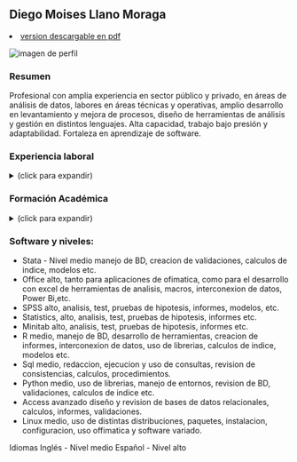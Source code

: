 
## Diego Moises Llano Moraga 
<li class="masthead__menu-item">
          <a href="https://github.com/Diegolgo/curriculum/blob/main/Diego-Llano-M-2022.pdf">version descargable en pdf </a>
        </li>

![imagen de perfil](https://user-images.githubusercontent.com/103307572/162616055-17ff3817-3e35-4ad6-a017-8d7d72c42591.png)

### Resumen
Profesional con amplia experiencia en sector público y privado, en áreas de análisis de datos, labores en áreas técnicas y operativas, amplio desarrollo en levantamiento y mejora de procesos, diseño de herramientas de análisis y gestión en distintos lenguajes. Alta capacidad, trabajo bajo presión y adaptabilidad. Fortaleza en aprendizaje de software.

###  Experiencia laboral

<details><summary> (click para expandir)</summary><p>

### Instituto Nacional De Estadisticas Ine, Poder ejecutivo y administración pública 2013 - 2021

###  Coordinador Encuesta Trimestral de la Construcción
          
  Participé en la creación y producción trimestral de indice de ingresos de grandes empresas, publicado y actualmente utilizado. Anteriormente, fui analista económico del proyecto realizando Investigación del negocio, análisis de series de tiempo, desarrollo de herramientas de análisis (actualmente en uso) desarrollo de herramientas de gestión. creación de estratos homogéneos para limites de confianza, exposición de buenas prácticas de análisis al resto de la institución, cree herramientas de interconexion de datos sql para mejorar análisis de bases de datos, validación, levantamiento y diseño de procesos etc.

###  Coordinador Area Técnica
          
  Análisis y revisión de levantamiento bases de datos proyectos Innovación y Gasto en I+D. Se logran publicar índices nacionales de gasto en investigación y desarrollo en Chile, así como gasto en innovación, para ello se trabajo en Validación de encuestas, levantamiento y mejoras a los procesos de análisis, Coordinación Operativa, contratación de personal y capacitaciones, coordinación área técnica, desarrollo planes de trabajo y programación.

###  Analista Económico
          
  Levantamiento del proceso de inventarios: Participe en la primera publicación del índice de inventarios en Chile, tuve que definir y estandarizar procesos, (flujogramas, documentacion y estandart) análisis de datos, y estimaciones de limites para indices, series de tiempo, entre otros capacitando al resto de analistas y participando de todo el proceso.

### Ingeniero Validación Tecnyca Chile, Consultoria / Asesoría 2012 - 2013 

###  Matematico.
          
  Apoyo en diseños experimentales en la manufactura farmaceutica. Evaluacion de procesos de analisis actuales. Elaboracion, validacion y ejecucion de protocolos para la calificacion de equipos de manufactura farmaceutica. Se trabaja en aplicacion de informe 40 de la FDA, e informes ICH de buenas practicas de manufactura de farmacos. Analisis de Riesgo, y Validaciones en terreno en diferentes laboratorios a lo largo de chile.

### Jefe de Procesos, Analista Estadistico Woodtech, Informática / Tecnología 2010 - 2011

###  Analista  
          
  Analista Estadístico en el área de Productos y desarrollo, para evaluar el proceso de modelación estadística, generar modificaciones y establecer políticas de desarrollo, para posteriormente pasar al área de Operaciones, donde asumí laborales de Jefe de Procesos, donde se efectúa soporte de los productos, entre las tareas se destacan; calibraciones, análisis de datos, mantención de modelos, automaticidad, muestreo. Visitas directas de supervisión personal y revisión en la ejecución de procesos de muestreo en terreno de diferentes plantas tanto en Chile como Brasil.

#### Estadistico Viollier & Asociados Liquidadores de Seguros, Seguros / Previsión 2010 - 2010

  Analista  
  Estadistico de carteras Hipotecarias, analista, liquidación de seguros. Estuve a cargo del equipo de carteras hipotecarias, siendo mi mayor responsabilidad la mantencion y analisis de base de datos de siniestros, informes a compañias y clientes, Informes Superintendencia, Supervision carteras regionales.
          
</p></details>

### Formación Académica

<details><summary> (click para expandir)</summary><p>
  
### Ingeniería en Estadística, Mención Licenciado
          
  Universidad de Playa Ancha de Ciencias de la Educación Egresado 2009
  Participante Congreso Nacional de la estadistica, expositor año 2008 sobre Teoria de la Ruina (modelacion de la reserva).
  
### Habilidades y cursos

•	Análisis en STATA / Kibernum
•	Access avanzado / UNAB
•	Habilidades de Liderazgo / Segic USACH
•	Inglés técnico enfocado a la estadística / UDLA
•	Programación en R / PUC
•	SPSS avanzado / INE
•	Habilidades para realizar presentaciones efectivas / Segic USACH
•	Formación para relatores y confección de cursos / Segic USACH
•	Taller de documentación de microdatos y metadatos estándar DDI / INE
  
</p></details>
  
### Software y niveles:

- Stata - Nivel medio manejo de BD, creacion de validaciones, calculos de indice, modelos etc.
- Office alto, tanto para aplicaciones de ofimatica, como para el desarrollo con excel de herramientas de analisis, macros,  interconexion de datos, Power Bi,etc.
- SPSS alto, analisis, test, pruebas de hipotesis, informes, modelos, etc.
- Statistics, alto, analisis, test, pruebas de hipotesis, informes etc.
- Minitab alto, analisis, test, pruebas de hipotesis, informes etc.
- R medio, manejo de BD, desarrollo de herramientas, creacion de informes, interconexion de datos, uso de librerias, calculos de indice, modelos etc.
- Sql medio, redaccion, ejecucion y uso de consultas, revision de consistencias, calculos, procedimientos.
- Python medio, uso de librerias, manejo de entornos, revision de BD, validaciones, calculos de indice etc.
- Access avanzado diseño y revision de bases de datos relacionales, calculos, informes, validaciones.
- Linux medio, uso de distintas distribuciones, paquetes, instalacion, configuracion, uso offimatica y software variado.


Idiomas
Inglés - Nivel medio Español - Nivel alto 


